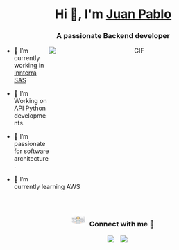 <h1 align="center">Hi 👋, I'm <a href="https://github.com/jbetancur21" target="blank">
Juan Pablo</a></h1>
<h3 align="center">A passionate Backend developer</h3>

<a target="_blank" align="center">
  <img align="right" top="500" height="300" width="400" alt="GIF" src="https://media.giphy.com/media/SWoSkN6DxTszqIKEqv/giphy.gif">
</a>

- 🔭 I’m currently working in <a href="https://inn.com.co/es" target="_blank">Innterra SAS</a>

- 🌱 I’m Working on API Python developments.

- 🤝 I’m passionate for software architecture.

- 🌱 I’m currently learning AWS

<br/>
<h3 align="center" > <img src="https://github.com/jbetancur21/jbetancur21/blob/main/1d65b076-4ee6-4811-b679-dd9324b66b35.png" width="30" height="30" style="margin-right: 10px;">Connect with me 🤝 </h3>

<p align="center">

 <div align="center"  class="icons-social" style="margin-left: 10px;">
        <a style="margin-left: 10px;"  target="_blank" href="https://www.linkedin.com/in/juan-pablo-b-7766a4240/">
			<img src="https://img.icons8.com/doodle/40/000000/linkedin--v2.png"></a>
        <a style="margin-left: 10px;" target="_blank" href="https://github.com/jbetancur21">
		<img src="https://img.icons8.com/doodle/40/000000/github--v1.png"></a>
      </div>

</p>

